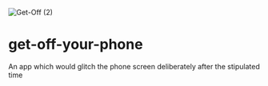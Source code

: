 ![Get-Off (2)](https://user-images.githubusercontent.com/60045529/115517886-41ab9700-a2a5-11eb-953f-c6143264ccd6.png)

# get-off-your-phone
An app which would glitch the phone screen deliberately after the stipulated time
